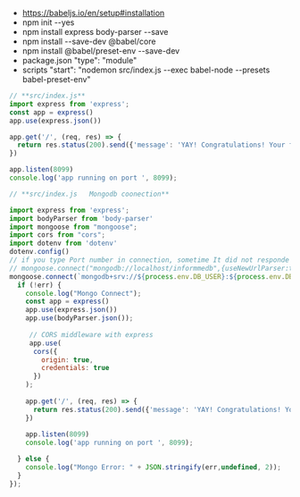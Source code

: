 * https://babeljs.io/en/setup#installation
* npm init --yes
* npm install express body-parser --save
* npm install --save-dev @babel/core
* npm install @babel/preset-env --save-dev
* package.json  "type": "module"
* scripts "start": "nodemon src/index.js --exec babel-node --presets babel-preset-env"

```javascript
// **src/index.js**
import express from 'express';
const app = express()
app.use(express.json())

app.get('/', (req, res) => {
  return res.status(200).send({'message': 'YAY! Congratulations! Your first endpoint is working'});
})

app.listen(8099)
console.log('app running on port ', 8099);
```


```javascript
// **src/index.js   Mongodb coonection**

import express from 'express';
import bodyParser from 'body-parser'
import mongoose from "mongoose";
import cors from "cors";
import dotenv from 'dotenv'
dotenv.config()
// if you type Port number in connection, sometime It did not responde but shows connect with db , so try it without port
// mongoose.connect("mongodb://localhost/informmedb",{useNewUrlParser:true,useUnifiedTopology:true}, (err) => {
mongoose.connect(`mongodb+srv://${process.env.DB_USER}:${process.env.DB_PASS}@imcluster.hghnl.mongodb.net/${process.env.DB_NAME}?retryWrites=true&w=majority`,{useNewUrlParser:true,useUnifiedTopology:true},(err)=>{ 
  if (!err) {
    console.log("Mongo Connect");
    const app = express()
    app.use(express.json())
    app.use(bodyParser.json());
    
     // CORS middleware with express
     app.use(
      cors({
        origin: true,
        credentials: true
      })
    );
    
    app.get('/', (req, res) => {
      return res.status(200).send({'message': 'YAY! Congratulations! Your first endpoint is working'});
    })
    
    app.listen(8099)
    console.log('app running on port ', 8099);

  } else {
    console.log("Mongo Error: " + JSON.stringify(err,undefined, 2));
  }
});


```
